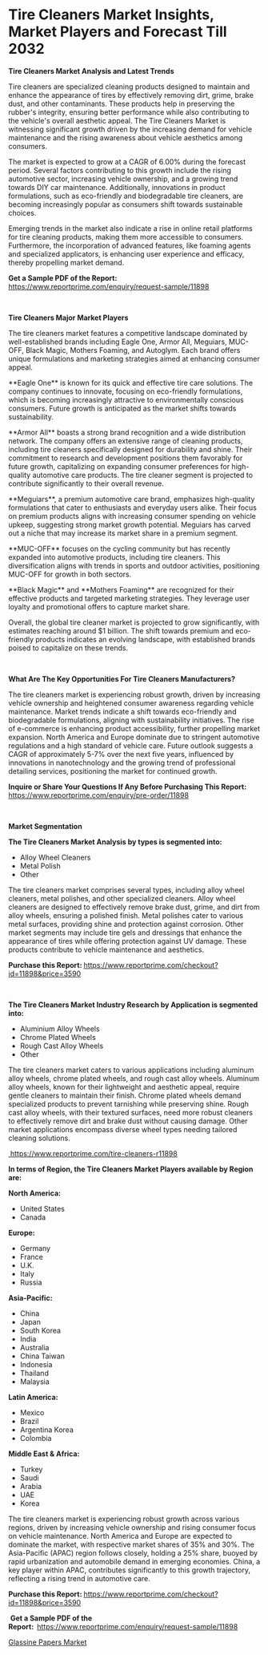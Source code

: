 <p><h1>Tire Cleaners Market Insights, Market Players and Forecast Till 2032</h1></p><p><strong>Tire Cleaners Market Analysis and Latest Trends</strong></p>
<p><p>Tire cleaners are specialized cleaning products designed to maintain and enhance the appearance of tires by effectively removing dirt, grime, brake dust, and other contaminants. These products help in preserving the rubber's integrity, ensuring better performance while also contributing to the vehicle's overall aesthetic appeal. The Tire Cleaners Market is witnessing significant growth driven by the increasing demand for vehicle maintenance and the rising awareness about vehicle aesthetics among consumers.</p><p>The market is expected to grow at a CAGR of 6.00% during the forecast period. Several factors contributing to this growth include the rising automotive sector, increasing vehicle ownership, and a growing trend towards DIY car maintenance. Additionally, innovations in product formulations, such as eco-friendly and biodegradable tire cleaners, are becoming increasingly popular as consumers shift towards sustainable choices. </p><p>Emerging trends in the market also indicate a rise in online retail platforms for tire cleaning products, making them more accessible to consumers. Furthermore, the incorporation of advanced features, like foaming agents and specialized applicators, is enhancing user experience and efficacy, thereby propelling market demand.</p></p>
<p><strong>Get a Sample PDF of the Report:&nbsp;</strong> <a href="https://www.reportprime.com/enquiry/request-sample/11898?utm_campaign=2518&utm_medium=2&utm_source=Github&utm_content=ia&utm_term=17032025&utm_id=tire-cleaners">https://www.reportprime.com/enquiry/request-sample/11898</a></p>
<p>&nbsp;</p>
<p><strong>Tire Cleaners Major Market Players</strong></p>
<p><p>The tire cleaners market features a competitive landscape dominated by well-established brands including Eagle One, Armor All, Meguiars, MUC-OFF, Black Magic, Mothers Foaming, and Autoglym. Each brand offers unique formulations and marketing strategies aimed at enhancing consumer appeal.</p><p>**Eagle One** is known for its quick and effective tire care solutions. The company continues to innovate, focusing on eco-friendly formulations, which is becoming increasingly attractive to environmentally conscious consumers. Future growth is anticipated as the market shifts towards sustainability.</p><p>**Armor All** boasts a strong brand recognition and a wide distribution network. The company offers an extensive range of cleaning products, including tire cleaners specifically designed for durability and shine. Their commitment to research and development positions them favorably for future growth, capitalizing on expanding consumer preferences for high-quality automotive care products. The tire cleaner segment is projected to contribute significantly to their overall revenue.</p><p>**Meguiars**, a premium automotive care brand, emphasizes high-quality formulations that cater to enthusiasts and everyday users alike. Their focus on premium products aligns with increasing consumer spending on vehicle upkeep, suggesting strong market growth potential. Meguiars has carved out a niche that may increase its market share in a premium segment.</p><p>**MUC-OFF** focuses on the cycling community but has recently expanded into automotive products, including tire cleaners. This diversification aligns with trends in sports and outdoor activities, positioning MUC-OFF for growth in both sectors.</p><p>**Black Magic** and **Mothers Foaming** are recognized for their effective products and targeted marketing strategies. They leverage user loyalty and promotional offers to capture market share.</p><p>Overall, the global tire cleaner market is projected to grow significantly, with estimates reaching around $1 billion. The shift towards premium and eco-friendly products indicates an evolving landscape, with established brands poised to capitalize on these trends.</p></p>
<p>&nbsp;</p>
<p><strong>What Are The Key Opportunities For Tire Cleaners Manufacturers?</strong></p>
<p><p>The tire cleaners market is experiencing robust growth, driven by increasing vehicle ownership and heightened consumer awareness regarding vehicle maintenance. Market trends indicate a shift towards eco-friendly and biodegradable formulations, aligning with sustainability initiatives. The rise of e-commerce is enhancing product accessibility, further propelling market expansion. North America and Europe dominate due to stringent automotive regulations and a high standard of vehicle care. Future outlook suggests a CAGR of approximately 5-7% over the next five years, influenced by innovations in nanotechnology and the growing trend of professional detailing services, positioning the market for continued growth.</p></p>
<p><strong>Inquire or Share Your Questions If Any Before Purchasing This Report:</strong> <a href="https://www.reportprime.com/enquiry/pre-order/11898?utm_campaign=2518&utm_medium=2&utm_source=Github&utm_content=ia&utm_term=17032025&utm_id=tire-cleaners">https://www.reportprime.com/enquiry/pre-order/11898</a></p>
<p>&nbsp;</p>
<p><strong>Market Segmentation</strong></p>
<p><strong>The Tire Cleaners Market Analysis by types is segmented into:</strong></p>
<p><ul><li>Alloy Wheel Cleaners</li><li>Metal Polish</li><li>Other</li></ul></p>
<p><p>The tire cleaners market comprises several types, including alloy wheel cleaners, metal polishes, and other specialized cleaners. Alloy wheel cleaners are designed to effectively remove brake dust, grime, and dirt from alloy wheels, ensuring a polished finish. Metal polishes cater to various metal surfaces, providing shine and protection against corrosion. Other market segments may include tire gels and dressings that enhance the appearance of tires while offering protection against UV damage. These products contribute to vehicle maintenance and aesthetics.</p></p>
<p><strong>Purchase this Report:&nbsp;</strong><a href="https://www.reportprime.com/checkout?id=11898&price=3590&utm_campaign=2518&utm_medium=2&utm_source=Github&utm_content=ia&utm_term=17032025&utm_id=tire-cleaners">https://www.reportprime.com/checkout?id=11898&price=3590</a></p>
<p>&nbsp;</p>
<p><strong>The Tire Cleaners Market Industry Research by Application is segmented into:</strong></p>
<p><ul><li>Aluminium Alloy Wheels</li><li>Chrome Plated Wheels</li><li>Rough Cast Alloy Wheels</li><li>Other</li></ul></p>
<p><p>The tire cleaners market caters to various applications including aluminum alloy wheels, chrome plated wheels, and rough cast alloy wheels. Aluminum alloy wheels, known for their lightweight and aesthetic appeal, require gentle cleaners to maintain their finish. Chrome plated wheels demand specialized products to prevent tarnishing while preserving shine. Rough cast alloy wheels, with their textured surfaces, need more robust cleaners to effectively remove dirt and brake dust without causing damage. Other market applications encompass diverse wheel types needing tailored cleaning solutions.</p></p>
<p><a href="https://www.reportprime.com/tire-cleaners-r11898?utm_campaign=2518&utm_medium=2&utm_source=Github&utm_content=ia&utm_term=17032025&utm_id=tire-cleaners">&nbsp;https://www.reportprime.com/tire-cleaners-r11898</a></p>
<p><strong>In terms of Region, the Tire Cleaners Market Players available by Region are:</strong></p>
<p>
    <p> <strong> North America: </strong>
        <ul>
            <li>United States</li>
            <li>Canada</li>
        </ul>
        </p> 
    <p> <strong> Europe: </strong>
        <ul>
            <li>Germany</li>
            <li>France</li>
            <li>U.K.</li>
            <li>Italy</li>
            <li>Russia</li>
        </ul>
        </p> 
    <p> <strong> Asia-Pacific: </strong>
        <ul>
            <li>China</li>
            <li>Japan</li>
            <li>South Korea</li>
            <li>India</li>
            <li>Australia</li>
            <li>China Taiwan</li>
            <li>Indonesia</li>
            <li>Thailand</li>
            <li>Malaysia</li>
        </ul>
        </p> 
    <p> <strong> Latin America: </strong>
        <ul>
            <li>Mexico</li>
            <li>Brazil</li>
            <li>Argentina Korea</li>
            <li>Colombia</li>
        </ul>
        </p> 
    <p> <strong> Middle East & Africa: </strong>
        <ul>
            <li>Turkey</li>
            <li>Saudi</li>
            <li>Arabia</li>
            <li>UAE</li>
            <li>Korea</li>
        </ul>
    </p>
    </p>
<p><p>The tire cleaners market is experiencing robust growth across various regions, driven by increasing vehicle ownership and rising consumer focus on vehicle maintenance. North America and Europe are expected to dominate the market, with respective market shares of 35% and 30%. The Asia-Pacific (APAC) region follows closely, holding a 25% share, buoyed by rapid urbanization and automobile demand in emerging economies. China, a key player within APAC, contributes significantly to this growth trajectory, reflecting a rising trend in automotive care.</p></p>
<p><strong>Purchase this Report: </strong><a href="https://www.reportprime.com/checkout?id=11898&price=3590&utm_campaign=2518&utm_medium=2&utm_source=Github&utm_content=ia&utm_term=17032025&utm_id=tire-cleaners">https://www.reportprime.com/checkout?id=11898&price=3590</a></p>
<p>&nbsp;<strong>Get a Sample PDF of the Report:&nbsp;&nbsp;</strong><a href="https://www.reportprime.com/enquiry/request-sample/11898?utm_campaign=2518&utm_medium=2&utm_source=Github&utm_content=ia&utm_term=17032025&utm_id=tire-cleaners">https://www.reportprime.com/enquiry/request-sample/11898</a></p>
<p><strong></strong></p>
<p><p><a href="https://github.com/suleimannichelle7/Market-Research-Report-List-1/blob/main/glassine-papers-market.md?utm_campaign=2518&utm_medium=2&utm_source=Github&utm_content=ia&utm_term=17032025&utm_id=tire-cleaners">Glassine Papers Market</a></p></p>